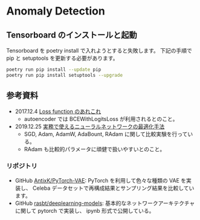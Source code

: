 # Anomaly Detection

## Tensorboard のインストールと起動

Tensorboard を poetry install で入れようとすると失敗します。
下記の手順で pip と setuptools を更新する必要があります。

```sh
poetry run pip install --update pip
poetry run pip install setuptools --upgrade
```

## 参考資料

- 2017.12.4 [Loss function のあれこれ][37ma5ras]
  - autoencoder では BCEWithLogitsLoss が利用されるとのこと。
- 2019.12.25 [実務で使えるニューラルネットワークの最適化手法][acro-engineer]
  - SGD, Adam, AdamW, AdaBount, RAdam に関して比較実験を行っている。
  - RAdam も比較的パラメータに頑健で扱いやすいとのこと。

[37ma5ras]: http://37ma5ras.blogspot.com/2017/12/loss-function.html
[acro-engineer]: http://acro-engineer.hatenablog.com/entry/2019/12/25/130000

### リポジトリ

- GitHub [AntixK/PyTorch-VAE][antixk]:
  PyTorch を利用して色々な種類の VAE を実装し、
  Celeba データセットで再構成結果とサンプリング結果を比較しています。
- GitHub [rasbt/deeplearning-models][rasbt]:
  基本的なネットワークアーキテクチャに関して pytorch で実装し、 ipynb 形式で公開している。

[antixk]: https://github.com/AntixK/PyTorch-VAE
[rasbt]: https://github.com/rasbt/deeplearning-models
